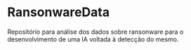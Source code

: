 # RansonwareData
Repositório para análise dos dados sobre ransonware para o desenvolvimento de uma IA voltada à detecção do mesmo.
